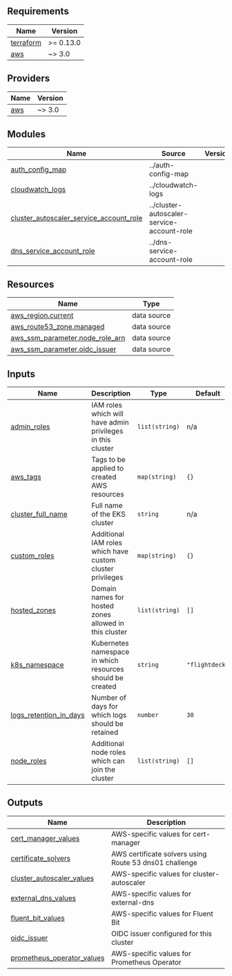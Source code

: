 <!-- BEGIN_TF_DOCS -->
## Requirements

| Name | Version |
|------|---------|
| <a name="requirement_terraform"></a> [terraform](#requirement\_terraform) | >= 0.13.0 |
| <a name="requirement_aws"></a> [aws](#requirement\_aws) | ~> 3.0 |

## Providers

| Name | Version |
|------|---------|
| <a name="provider_aws"></a> [aws](#provider\_aws) | ~> 3.0 |

## Modules

| Name | Source | Version |
|------|--------|---------|
| <a name="module_auth_config_map"></a> [auth\_config\_map](#module\_auth\_config\_map) | ../auth-config-map |  |
| <a name="module_cloudwatch_logs"></a> [cloudwatch\_logs](#module\_cloudwatch\_logs) | ../cloudwatch-logs |  |
| <a name="module_cluster_autoscaler_service_account_role"></a> [cluster\_autoscaler\_service\_account\_role](#module\_cluster\_autoscaler\_service\_account\_role) | ../cluster-autoscaler-service-account-role |  |
| <a name="module_dns_service_account_role"></a> [dns\_service\_account\_role](#module\_dns\_service\_account\_role) | ../dns-service-account-role |  |

## Resources

| Name | Type |
|------|------|
| [aws_region.current](https://registry.terraform.io/providers/hashicorp/aws/latest/docs/data-sources/region) | data source |
| [aws_route53_zone.managed](https://registry.terraform.io/providers/hashicorp/aws/latest/docs/data-sources/route53_zone) | data source |
| [aws_ssm_parameter.node_role_arn](https://registry.terraform.io/providers/hashicorp/aws/latest/docs/data-sources/ssm_parameter) | data source |
| [aws_ssm_parameter.oidc_issuer](https://registry.terraform.io/providers/hashicorp/aws/latest/docs/data-sources/ssm_parameter) | data source |

## Inputs

| Name | Description | Type | Default | Required |
|------|-------------|------|---------|:--------:|
| <a name="input_admin_roles"></a> [admin\_roles](#input\_admin\_roles) | IAM roles which will have admin privileges in this cluster | `list(string)` | n/a | yes |
| <a name="input_aws_tags"></a> [aws\_tags](#input\_aws\_tags) | Tags to be applied to created AWS resources | `map(string)` | `{}` | no |
| <a name="input_cluster_full_name"></a> [cluster\_full\_name](#input\_cluster\_full\_name) | Full name of the EKS cluster | `string` | n/a | yes |
| <a name="input_custom_roles"></a> [custom\_roles](#input\_custom\_roles) | Additional IAM roles which have custom cluster privileges | `map(string)` | `{}` | no |
| <a name="input_hosted_zones"></a> [hosted\_zones](#input\_hosted\_zones) | Domain names for hosted zones allowed in this cluster | `list(string)` | `[]` | no |
| <a name="input_k8s_namespace"></a> [k8s\_namespace](#input\_k8s\_namespace) | Kubernetes namespace in which resources should be created | `string` | `"flightdeck"` | no |
| <a name="input_logs_retention_in_days"></a> [logs\_retention\_in\_days](#input\_logs\_retention\_in\_days) | Number of days for which logs should be retained | `number` | `30` | no |
| <a name="input_node_roles"></a> [node\_roles](#input\_node\_roles) | Additional node roles which can join the cluster | `list(string)` | `[]` | no |

## Outputs

| Name | Description |
|------|-------------|
| <a name="output_cert_manager_values"></a> [cert\_manager\_values](#output\_cert\_manager\_values) | AWS-specific values for cert-manager |
| <a name="output_certificate_solvers"></a> [certificate\_solvers](#output\_certificate\_solvers) | AWS certificate solvers using Route 53 dns01 challenge |
| <a name="output_cluster_autoscaler_values"></a> [cluster\_autoscaler\_values](#output\_cluster\_autoscaler\_values) | AWS-specific values for cluster-autoscaler |
| <a name="output_external_dns_values"></a> [external\_dns\_values](#output\_external\_dns\_values) | AWS-specific values for external-dns |
| <a name="output_fluent_bit_values"></a> [fluent\_bit\_values](#output\_fluent\_bit\_values) | AWS-specific values for Fluent Bit |
| <a name="output_oidc_issuer"></a> [oidc\_issuer](#output\_oidc\_issuer) | OIDC issuer configured for this cluster |
| <a name="output_prometheus_operator_values"></a> [prometheus\_operator\_values](#output\_prometheus\_operator\_values) | AWS-specific values for Prometheus Operator |
<!-- END_TF_DOCS -->